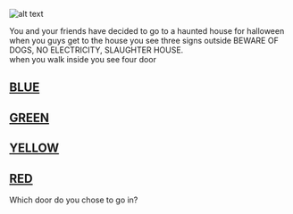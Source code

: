 ![alt text]("Haunted-House.jpg")  

You and your friends have decided to go to a haunted house for halloween when you guys get to the house you see three signs outside BEWARE OF DOGS, NO ELECTRICITY, SLAUGHTER HOUSE.  
when you walk inside you see four door 
## [BLUE](/door_1/README.md)  
## [GREEN](/door_1/README.md)
## [YELLOW](/door_1/README.md)
## [RED](/door_1/README.md) 
Which door do you chose to go in?